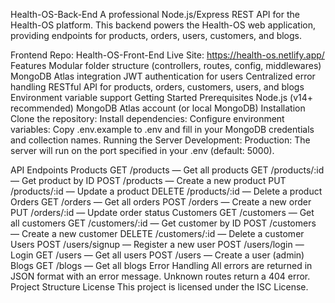 Health-OS-Back-End
A professional Node.js/Express REST API for the Health-OS platform. This backend powers the Health-OS web application, providing endpoints for products, orders, users, customers, and blogs.

Frontend Repo: Health-OS-Front-End
Live Site: https://health-os.netlify.app/
Features
Modular folder structure (controllers, routes, config, middlewares)
MongoDB Atlas integration
JWT authentication for users
Centralized error handling
RESTful API for products, orders, customers, users, and blogs
Environment variable support
Getting Started
Prerequisites
Node.js (v14+ recommended)
MongoDB Atlas account (or local MongoDB)
Installation
Clone the repository:
Install dependencies:
Configure environment variables:
Copy .env.example to .env and fill in your MongoDB credentials and collection names.
Running the Server
Development:
Production:
The server will run on the port specified in your .env (default: 5000).

API Endpoints
Products
GET    /products — Get all products
GET    /products/:id — Get product by ID
POST   /products — Create a new product
PUT    /products/:id — Update a product
DELETE /products/:id — Delete a product
Orders
GET    /orders — Get all orders
POST   /orders — Create a new order
PUT    /orders/:id — Update order status
Customers
GET    /customers — Get all customers
GET    /customers/:id — Get customer by ID
POST   /customers — Create a new customer
DELETE /customers/:id — Delete a customer
Users
POST   /users/signup — Register a new user
POST   /users/login — Login
GET    /users — Get all users
POST   /users — Create a user (admin)
Blogs
GET    /blogs — Get all blogs
Error Handling
All errors are returned in JSON format with an error message.
Unknown routes return a 404 error.
Project Structure
License
This project is licensed under the ISC License.
